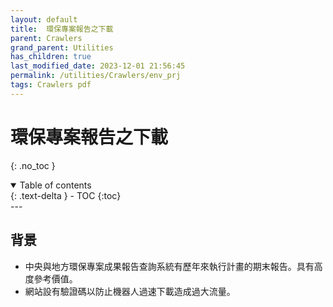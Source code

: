 ```yaml
---
layout: default
title:  環保專案報告之下載
parent: Crawlers
grand_parent: Utilities
has_children: true
last_modified_date: 2023-12-01 21:56:45
permalink: /utilities/Crawlers/env_prj
tags: Crawlers pdf
---
```


# 環保專案報告之下載
{: .no_toc }

<details open markdown="block">
  <summary>
    Table of contents
  </summary>
  {: .text-delta }
- TOC
{:toc}
</details>
---

## 背景

- 中央與地方環保專案成果報告查詢系統有歷年來執行計畫的期末報告。具有高度參考價值。
- 網站設有驗證碼以防止機器人過速下載造成過大流量。